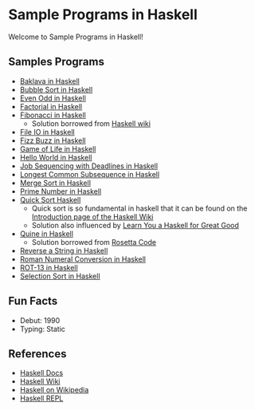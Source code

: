 # Sample Programs in Haskell

Welcome to Sample Programs in Haskell!

## Samples Programs

- [Baklava in Haskell](https://github.com/TheRenegadeCoder/sample-programs/issues/575)
- [Bubble Sort in Haskell](https://github.com/TheRenegadeCoder/sample-programs/issues/800)
- [Even Odd in Haskell](https://github.com/TheRenegadeCoder/sample-programs/issues/743)
- [Factorial in Haskell](https://github.com/TheRenegadeCoder/sample-programs/issues/746)
- [Fibonacci in Haskell](https://github.com/TheRenegadeCoder/sample-programs/issues/543)
  - Solution borrowed from [Haskell wiki](https://wiki.haskell.org/The_Fibonacci_sequence#Canonical_zipWith_implementation)
- [File IO in Haskell](https://github.com/TheRenegadeCoder/sample-programs/issues/597)
- [Fizz Buzz in Haskell](https://github.com/TheRenegadeCoder/sample-programs/issues/349)
- [Game of Life in Haskell](https://github.com/TheRenegadeCoder/sample-programs/issues/835)
- [Hello World in Haskell](https://therenegadecoder.com/code/hello-world-in-haskell/)
- [Job Sequencing with Deadlines in Haskell](https://github.com/TheRenegadeCoder/sample-programs/issues/770)
- [Longest Common Subsequence in Haskell](https://github.com/TheRenegadeCoder/sample-programs/issues/577)
- [Merge Sort in Haskell](https://github.com/TheRenegadeCoder/sample-programs/issues/807)
- [Prime Number in Haskell](https://github.com/TheRenegadeCoder/sample-programs/issues/757)
- [Quick Sort Haskell](https://github.com/TheRenegadeCoder/sample-programs/issues/814)
  - Quick sort is so fundamental in haskell that it can be found on the [Introduction page of the Haskell Wiki](https://wiki.haskell.org/Introduction#Quicksort_in_Haskell)
  - Solution also influenced by [Learn You a Haskell for Great Good](http://learnyouahaskell.com/recursion)
- [Quine in Haskell](https://github.com/TheRenegadeCoder/sample-programs/issues/773)
  - Solution borrowed from [Rosetta Code](https://rosettacode.org/wiki/Quine#Haskell)
- [Reverse a String in Haskell](https://github.com/TheRenegadeCoder/sample-programs/issues/559)
- [Roman Numeral Conversion in Haskell](https://github.com/TheRenegadeCoder/sample-programs/issues/581)
- [ROT-13 in Haskell](https://github.com/TheRenegadeCoder/sample-programs/issues/777)
- [Selection Sort in Haskell](https://github.com/TheRenegadeCoder/sample-programs/issues/804)

## Fun Facts

- Debut: 1990
- Typing: Static

## References

- [Haskell Docs](https://www.haskell.org/)
- [Haskell Wiki](https://wiki.haskell.org/Haskell)
- [Haskell on Wikipedia](https://en.wikipedia.org/wiki/Haskell_(programming_language))
- [Haskell REPL](https://repl.it/languages/haskell)
